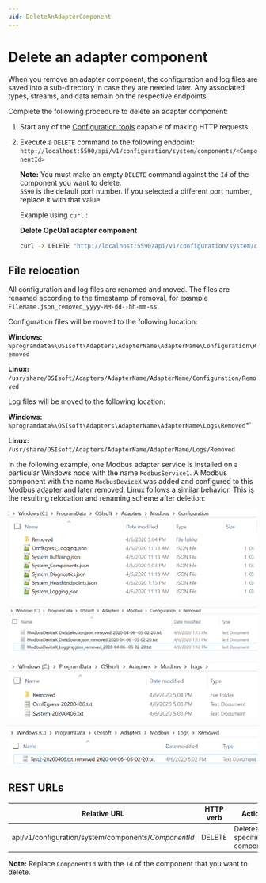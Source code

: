 ```yaml
---
uid: DeleteAnAdapterComponent
---
```


# Delete an adapter component

When you remove an adapter component, the configuration and log files are saved into a sub-directory in case they are needed later. Any associated types, streams, and data remain on the respective endpoints.

Complete the following procedure to delete an adapter component:

1. Start any of the [Configuration tools](xref:ConfigurationTools) capable of making HTTP requests.

2. Execute a `DELETE` command to the following endpoint: `http://localhost:5590/api/v1/configuration/system/components/<ComponentId>`

    **Note:** You must make an empty `DELETE` command  against the `Id` of the component you want to delete. <br> `5590` is the default port number. If you selected a different port number, replace it with that value.

      Example using `curl` :

    **Delete OpcUa1 adapter component**
    
      ```bash
      curl -X DELETE "http://localhost:5590/api/v1/configuration/system/components/OpcUa1"
      ```

## File relocation

All configuration and log files are renamed and moved. The files are renamed according to the timestamp of removal, for example `FileName.json_removed_yyyy-MM-dd--hh-mm-ss`.

Configuration files will be moved to the following location:

   **Windows:** `%programdata%\OSIsoft\Adapters\AdapterName\AdapterName\Configuration\Removed`

   **Linux:** `/usr/share/OSIsoft/Adapters/AdapterName/AdapterName/Configuration/Removed`

Log files will be moved to the following location:

   **Windows:** `%programdata%\OSIsoft\Adapters\AdapterName\AdapterName\Logs\Removed`*`

   **Linux:** `/usr/share/OSIsoft/Adapters/AdapterName/AdapterName/Logs/Removed`

In the following example, one Modbus adapter service is installed on a particular Windows node with the name `ModbusService1`. A Modbus component with the name `ModbusDeviceX` was added and configured to this Modbus adapter and later removed. Linux follows a similar behavior. This is the resulting relocation and renaming scheme after deletion:

![ConfigurationFolder](../images/ConfigurationFolder.png)

![RemovedConfigurations](../images/RemovedConfigurations.png)

![LogsFolder](../images/LogsFolder.png)

![RemovedLogs](../images/RemovedLogs.png)

## REST URLs

| Relative URL                                              | HTTP verb | Action               |
|-----------------------------------------------------------|-----------|----------------------|
| api/v1/configuration/system/components/*ComponentId*      | DELETE       | Deletes specified component |

**Note:** Replace `ComponentId` with the `Id` of the component that you want to delete.